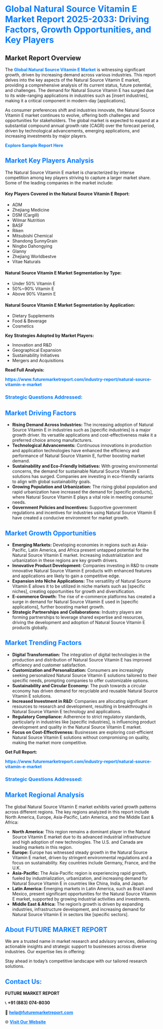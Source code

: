<h1 style="color: #007BFF;">Global Natural Source Vitamin E Market Report 2025-2033: Driving Factors, Growth Opportunities, and Key Players</h1>

<section id="overview">
<h2>Market Report Overview</h2>
<p>The <a href="https://www.futuremarketreport.com/industry-report/natural-source-vitamin-e-market" style="color: #007BFF; text-decoration: none;"><strong>Global Natural Source Vitamin E Market</strong></a> is witnessing significant growth, driven by increasing demand across various industries. This report delves into the key aspects of the Natural Source Vitamin E market, providing a comprehensive analysis of its current status, future potential, and challenges. The demand for Natural Source Vitamin E has surged due to its wide-ranging applications in industries such as [insert industries], making it a critical component in modern-day [applications].</p>
<p>As consumer preferences shift and industries innovate, the Natural Source Vitamin E market continues to evolve, offering both challenges and opportunities for stakeholders. The global market is expected to expand at a substantial compound annual growth rate (CAGR) over the forecast period, driven by technological advancements, emerging applications, and increasing investments by major players.</p>
</section>

<section id="overview">
<p><a href="https://www.futuremarketreport.com/request-sample/reportId=30181" style="color: #007BFF; text-decoration: none;"><strong>Explore Sample Report Here</strong></a></p>
</section>

<section id="key-players">
<h2 style="color: #007BFF;">Market Key Players Analysis</h2>
<p>The Natural Source Vitamin E market is characterized by intense competition among key players striving to capture a larger market share. Some of the leading companies in the market include:</p>
<h4>Key Players Covered in the Natural Source Vitamin E Report:</h4>
<ul><li>ADM</li><li>Zhejiang Medicine</li><li>DSM (Cargill)</li><li>Wilmar Nutrition</li><li>BASF</li><li>Riken</li><li>Mitsubishi Chemical</li><li>Shandong SunnyGrain</li><li>Ningbo Dahongying</li><li>Glanny</li><li>Zhejiang Worldbestve</li><li>Vitae Naturals</li></ul>
<h4>Natural Source Vitamin E Market Segmentation by Type:</h4>
<ul><li>Under 50% Vitamin E</li><li>50%~90% Vitamin E</li><li>Above 90% Vitamin E</li></ul>

<h4>Natural Source Vitamin E Market Segmentation by Application:</h4>
<ul><li>Dietary Supplements</li><li>Food &amp; Beverage</li><li>Cosmetics</li></ul>
<p><strong>Key Strategies Adopted by Market Players:</strong></p>
<ul>
<li>Innovation and R&D</li>
<li>Geographical Expansion</li>
<li>Sustainability Initiatives</li>
<li>Mergers and Acquisitions</li>
</ul>
</section>

<section>
<p><strong>Read Full Analysis: </strong></p><a href="https://www.futuremarketreport.com/industry-report/natural-source-vitamin-e-market" style="color: #007BFF; text-decoration: none;"><strong>https://www.futuremarketreport.com/industry-report/natural-source-vitamin-e-market</strong></a>
<h3 style="color: #007BFF;">Strategic Questions Addressed:</h3>
</section>

<section id="driving-factors">
<h2 style="color: #007BFF;">Market Driving Factors</h2>
<ul>
<li><strong>Rising Demand Across Industries:</strong> The increasing adoption of Natural Source Vitamin E in industries such as [specific industries] is a major growth driver. Its versatile applications and cost-effectiveness make it a preferred choice among manufacturers.</li>
<li><strong>Technological Advancements:</strong> Continuous innovations in production and application technologies have enhanced the efficiency and performance of Natural Source Vitamin E, further boosting market demand.</li>
<li><strong>Sustainability and Eco-Friendly Initiatives:</strong> With growing environmental concerns, the demand for sustainable Natural Source Vitamin E solutions has surged. Companies are investing in eco-friendly variants to align with global sustainability goals.</li>
<li><strong>Growing Population and Urbanization:</strong> The rising global population and rapid urbanization have increased the demand for [specific products], where Natural Source Vitamin E plays a vital role in meeting consumer needs.</li>
<li><strong>Government Policies and Incentives:</strong> Supportive government regulations and incentives for industries using Natural Source Vitamin E have created a conducive environment for market growth.</li>
</ul>
</section>

<section id="growth-opportunities">
<h2 style="color: #007BFF;">Market Growth Opportunities</h2>
<ul>
<li><strong>Emerging Markets:</strong> Developing economies in regions such as Asia-Pacific, Latin America, and Africa present untapped potential for the Natural Source Vitamin E market. Increasing industrialization and urbanization in these regions are key growth drivers.</li>
<li><strong>Innovative Product Development:</strong> Companies investing in R&D to create innovative Natural Source Vitamin E products with enhanced features and applications are likely to gain a competitive edge.</li>
<li><strong>Expansion into Niche Applications:</strong> The versatility of Natural Source Vitamin E allows it to be utilized in niche markets such as [specific niches], creating opportunities for growth and diversification.</li>
<li><strong>E-commerce Growth:</strong> The rise of e-commerce platforms has created a surge in demand for Natural Source Vitamin E used in [specific applications], further boosting market growth.</li>
<li><strong>Strategic Partnerships and Collaborations:</strong> Industry players are forming partnerships to leverage shared expertise and resources, driving the development and adoption of Natural Source Vitamin E products globally.</li>
</ul>
</section>

<section id="trending-factors">
<h2 style="color: #007BFF;">Market Trending Factors</h2>
<ul>
<li><strong>Digital Transformation:</strong> The integration of digital technologies in the production and distribution of Natural Source Vitamin E has improved efficiency and customer satisfaction.</li>
<li><strong>Customization and Personalization:</strong> Consumers are increasingly seeking personalized Natural Source Vitamin E solutions tailored to their specific needs, prompting companies to offer customizable options.</li>
<li><strong>Sustainability and Circular Economy:</strong> The push towards a circular economy has driven demand for recyclable and reusable Natural Source Vitamin E solutions.</li>
<li><strong>Increased Investment in R&D:</strong> Companies are allocating significant resources to research and development, resulting in breakthroughs in Natural Source Vitamin E technology and applications.</li>
<li><strong>Regulatory Compliance:</strong> Adherence to strict regulatory standards, particularly in industries like [specific industries], is influencing product development and quality in the Natural Source Vitamin E market.</li>
<li><strong>Focus on Cost-Effectiveness:</strong> Businesses are exploring cost-efficient Natural Source Vitamin E solutions without compromising on quality, making the market more competitive.</li>
</ul>
</section>

<section>
<p><strong>Get Full Report: </strong></p><a href="https://www.futuremarketreport.com/industry-report/natural-source-vitamin-e-market" style="color: #007BFF; text-decoration: none;"><strong>https://www.futuremarketreport.com/industry-report/natural-source-vitamin-e-market</strong></a>
<h3 style="color: #007BFF;">Strategic Questions Addressed:</h3>
</section>


<section id="regional-analysis">
<h2 style="color: #007BFF;">Market Regional Analysis</h2>
<p>The global Natural Source Vitamin E market exhibits varied growth patterns across different regions. The key regions analyzed in this report include North America, Europe, Asia-Pacific, Latin America, and the Middle East & Africa:</p>
<ul>
<li><strong>North America:</strong> This region remains a dominant player in the Natural Source Vitamin E market due to its advanced industrial infrastructure and high adoption of new technologies. The U.S. and Canada are leading markets in this region.</li>
<li><strong>Europe:</strong> Europe has witnessed steady growth in the Natural Source Vitamin E market, driven by stringent environmental regulations and a focus on sustainability. Key countries include Germany, France, and the U.K.</li>
<li><strong>Asia-Pacific:</strong> The Asia-Pacific region is experiencing rapid growth, fueled by industrialization, urbanization, and increasing demand for Natural Source Vitamin E in countries like China, India, and Japan.</li>
<li><strong>Latin America:</strong> Emerging markets in Latin America, such as Brazil and Mexico, present significant opportunities for the Natural Source Vitamin E market, supported by growing industrial activities and investments.</li>
<li><strong>Middle East & Africa:</strong> The region’s growth is driven by expanding industries, infrastructure development, and increasing demand for Natural Source Vitamin E in sectors like [specific sectors].</li>
</ul>
</section>

<footer>
<h2 style="color: #007BFF;">About FUTURE MARKET REPORT</h2>
<p>We are a trusted name in market research and advisory services, delivering actionable insights and strategic support to businesses across diverse industries. Our expertise lies in offering:</p>

<p>Stay ahead in today’s competitive landscape with our tailored research solutions.</p>

<h2 style="color: #007BFF;">Contact Us:</h2>
<p><strong>FUTURE MARKET REPORT</strong></p>
<p>📞 <strong>+91 (883) 074-8030</strong></p>
<p>📧 <strong><a href="mailto:help@futuremarketreport.com" style="color: #007BFF;">help@futuremarketreport.com</a></strong></p>
<p>🌐 <strong><a href="https://www.futuremarketreport.com/" style="color: #007BFF;">Visit Our Website</a></strong></p>
</footer>